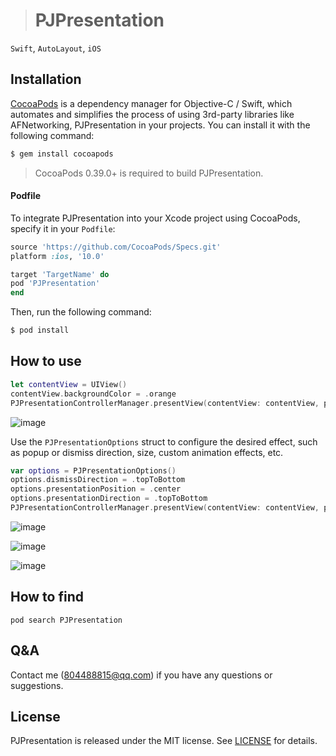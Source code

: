 > # PJPresentation
`Swift`,  `AutoLayout`, `iOS`

## Installation

[CocoaPods](http://cocoapods.org) is a dependency manager for Objective-C / Swift, which automates and simplifies the process of using 3rd-party libraries like AFNetworking, PJPresentation in your projects. You can install it with the following command:

```bash
$ gem install cocoapods
```

> CocoaPods 0.39.0+ is required to build PJPresentation.

#### Podfile

To integrate PJPresentation into your Xcode project using CocoaPods, specify it in your `Podfile`:

```ruby
source 'https://github.com/CocoaPods/Specs.git'
platform :ios, '10.0'

target 'TargetName' do
pod 'PJPresentation'
end
```

Then, run the following command:

```bash
$ pod install
```

## How to use

```swift
let contentView = UIView()
contentView.backgroundColor = .orange
PJPresentationControllerManager.presentView(contentView: contentView, presentationViewControllerHeight: 200.0)
```

![image](https://github.com/piaojin/PJPresentation/blob/master/ExampleVideos/0.gif)

Use the `PJPresentationOptions` struct to configure the desired effect, such as popup or dismiss direction, size, custom animation effects, etc. 

```swift
var options = PJPresentationOptions()
options.dismissDirection = .topToBottom
options.presentationPosition = .center
options.presentationDirection = .topToBottom
PJPresentationControllerManager.presentView(contentView: contentView, presentationViewControllerHeight: 200, presentationOptions: options)
```

![image](https://github.com/piaojin/PJPresentation/blob/master/ExampleVideos/1.gif)

![image](https://github.com/piaojin/PJPresentation/blob/master/ExampleVideos/2.gif)

![image](https://github.com/piaojin/PJPresentation/blob/master/ExampleVideos/3.gif)

## How to find
```
pod search PJPresentation
```

## Q&A
Contact me (804488815@qq.com) if you have any questions or suggestions.

## License

PJPresentation is released under the MIT license. See [LICENSE](https://github.com/piaojin/PJPresentation/blob/master/LICENSE) for details.


